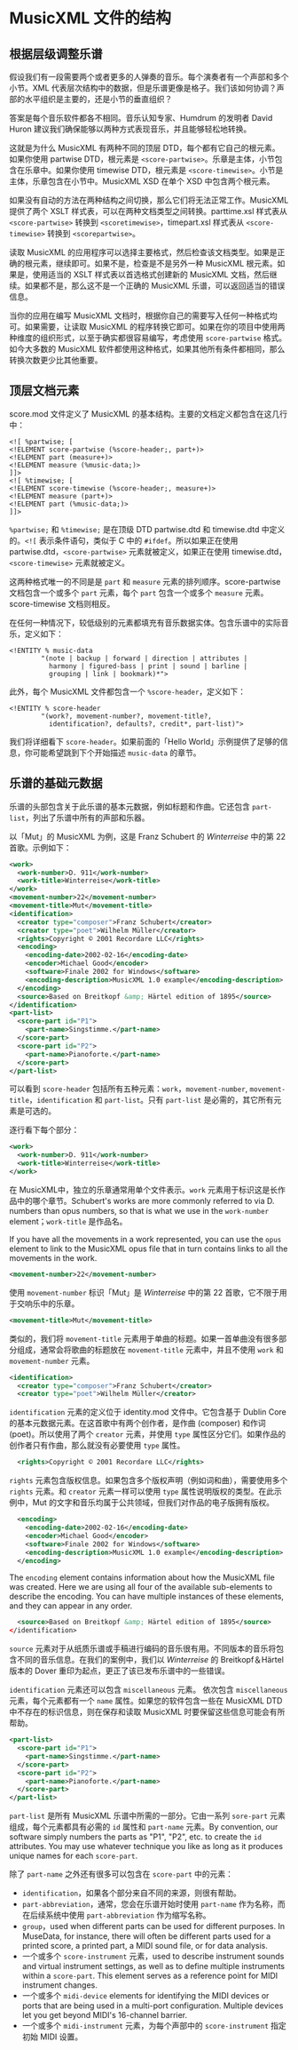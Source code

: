 # MusicXML 文件的结构

## 根据层级调整乐谱

假设我们有一段需要两个或者更多的人弹奏的音乐。每个演奏者有一个声部和多个小节。XML 代表层次结构中的数据，但是乐谱更像是格子。我们该如何协调？声部的水平组织是主要的，还是小节的垂直组织？

答案是每个音乐软件都各不相同。音乐认知专家、Humdrum 的发明者 David Huron 建议我们确保能够以两种方式表现音乐，并且能够轻松地转换。

这就是为什么 MusicXML 有两种不同的顶层 DTD，每个都有它自己的根元素。
如果你使用 partwise DTD，根元素是 `<score-partwise>`。乐章是主体，小节包含在乐章中。如果你使用 timewise DTD，根元素是 `<score-timewise>`。小节是主体，乐章包含在小节中。MusicXML XSD 在单个 XSD 中包含两个根元素。

如果没有自动的方法在两种结构之间切换，那么它们将无法正常工作。MusicXML 提供了两个 XSLT 样式表，可以在两种文档类型之间转换。parttime.xsl 样式表从 `<score-partwise>` 转换到 `<scoretimewise>`，timepart.xsl 样式表从 `<score-timewise>` 转换到 `<scorepartwise>`。

读取 MusicXML 的应用程序可以选择主要格式，然后检查该文档类型。如果是正确的根元素，继续即可。如果不是，检查是不是另外一种 MusicXML 根元素。如果是，使用适当的 XSLT 样式表以首选格式创建新的 MusicXML 文档，然后继续。如果都不是，那么这不是一个正确的 MusicXML 乐谱，可以返回适当的错误信息。

当你的应用在编写 MusicXML 文档时，根据你自己的需要写入任何一种格式均可。如果需要，让读取 MusicXML 的程序转换它即可。如果在你的项目中使用两种维度的组织形式，以至于确实都很容易编写，考虑使用 `score-partwise` 格式。如今大多数的 MusicXML 软件都使用这种格式，如果其他所有条件都相同，那么转换次数更少比其他重要。

## 顶层文档元素

score.mod 文件定义了 MusicXML 的基本结构。主要的文档定义都包含在这几行中：

```ampl
<![ %partwise; [
<!ELEMENT score-partwise (%score-header;, part+)>
<!ELEMENT part (measure+)>
<!ELEMENT measure (%music-data;)>
]]>
<![ %timewise; [
<!ELEMENT score-timewise (%score-header;, measure+)>
<!ELEMENT measure (part+)>
<!ELEMENT part (%music-data;)>
]]>
```

`%partwise;` 和 `%timewise;` 是在顶级 DTD partwise.dtd 和 timewise.dtd 中定义的。`<![` 表示条件语句，类似于 C 中的 `#ifdef`。所以如果正在使用 partwise.dtd，`<score-partwise>` 元素就被定义，如果正在使用 timewise.dtd，`<score-timewise>` 元素就被定义。

这两种格式唯一的不同是是 `part` 和 `measure` 元素的排列顺序。score-partwise 文档包含一个或多个 `part` 元素，每个 `part` 包含一个或多个 `measure` 元素。score-timewise 文档则相反。

在任何一种情况下，较低级别的元素都填充有音乐数据实体。包含乐谱中的实际音乐，定义如下：

```ampl
<!ENTITY % music-data
        "(note | backup | forward | direction | attributes |
          harmony | figured-bass | print | sound | barline |
          grouping | link | bookmark)*">
```

此外，每个 MusicXML 文件都包含一个 `%score-header`，定义如下：

```ampl
<!ENTITY % score-header
        "(work?, movement-number?, movement-title?,
          identification?, defaults?, credit*, part-list)">
```

我们将详细看下 `score-header`。如果前面的「Hello World」示例提供了足够的信息，你可能希望跳到下个开始描述 `music-data` 的章节。

## 乐谱的基础元数据

乐谱的头部包含关于此乐谱的基本元数据，例如标题和作曲。它还包含 `part-list`，列出了乐谱中所有的声部和乐器。

以「Mut」的 MusicXML 为例，这是 Franz Schubert 的 _Winterreise_ 中的第 22 首歌。示例如下：

```xml
<work>
  <work-number>D. 911</work-number>
  <work-title>Winterreise</work-title>
</work>
<movement-number>22</movement-number>
<movement-title>Mut</movement-title>
<identification>
  <creator type="composer">Franz Schubert</creator>
  <creator type="poet">Wilhelm Müller</creator>
  <rights>Copyright © 2001 Recordare LLC</rights>
  <encoding>
    <encoding-date>2002-02-16</encoding-date>
    <encoder>Michael Good</encoder>
    <software>Finale 2002 for Windows</software>
    <encoding-description>MusicXML 1.0 example</encoding-description>
  </encoding>
  <source>Based on Breitkopf &amp; Härtel edition of 1895</source>
</identification>
<part-list>
  <score-part id="P1">
    <part-name>Singstimme.</part-name>
  </score-part>
  <score-part id="P2">
    <part-name>Pianoforte.</part-name>
  </score-part>
</part-list>
```

可以看到 `score-header` 包括所有五种元素：`work`，`movement-number`, `movement-title`，`identification` 和 `part-list`。只有 `part-list` 是必需的，其它所有元素是可选的。

逐行看下每个部分：

```xml
<work>
  <work-number>D. 911</work-number>
  <work-title>Winterreise</work-title>
</work>
```

在 MusicXML中，独立的乐章通常用单个文件表示。`work` 元素用于标识这是长作品中的哪个章节。Schubert's works are more commonly referred to via D. numbers than opus numbers, so that is what we use in the `work-number` element；`work-title` 是作品名。

If you have all the movements in a work represented, you can use the `opus` element to link to the MusicXML opus file that in turn contains links to all the movements in the work.

```xml
<movement-number>22</movement-number>
```

使用 `movement-number` 标识「Mut」是 _Winterreise_ 中的第 22 首歌，它不限于用于交响乐中的乐章。

```xml
<movement-title>Mut</movement-title>
```

类似的，我们将 `movement-title` 元素用于单曲的标题。如果一首单曲没有很多部分组成，通常会将歌曲的标题放在 `movement-title` 元素中，并且不使用 `work` 和 `movement-number` 元素。

```xml
<identification>
  <creator type="composer">Franz Schubert</creator>
  <creator type="poet">Wilhelm Müller</creator>
```

`identification` 元素的定义位于 identity.mod 文件中。它包含基于 Dublin Core 的基本元数据元素。在这首歌中有两个创作者，是作曲 (composer) 和作词 (poet)。所以使用了两个 `creator` 元素，并使用 `type` 属性区分它们。如果作品的创作者只有作曲，那么就没有必要使用 `type` 属性。

```xml
  <rights>Copyright © 2001 Recordare LLC</rights>
```

`rights` 元素包含版权信息。如果包含多个版权声明（例如词和曲），需要使用多个 `rights` 元素。和 `creator` 元素一样可以使用 `type` 属性说明版权的类型。在此示例中，Mut 的文字和音乐均属于公共领域，但我们对作品的电子版拥有版权。

```xml
  <encoding>
    <encoding-date>2002-02-16</encoding-date>
    <encoder>Michael Good</encoder>
    <software>Finale 2002 for Windows</software>
    <encoding-description>MusicXML 1.0 example</encoding-description>
  </encoding>
```

The `encoding` element contains information about how the MusicXML file was created. Here we are using all four of the available sub-elements to describe the encoding. You can have multiple instances of these elements, and they can appear in any order.

```xml
  <source>Based on Breitkopf &amp; Härtel edition of 1895</source>
</identification>
```

`source` 元素对于从纸质乐谱或手稿进行编码的音乐很有用。不同版本的音乐将包含不同的音乐信息。在我们的案例中，我们以 _Winterreise_ 的 Breitkopf＆Härtel 版本的 Dover 重印为起点，更正了该已发布乐谱中的一些错误。

`identification` 元素还可以包含 `miscellaneous` 元素。 依次包含 `miscellaneous` 元素，每个元素都有一个 `name` 属性。如果您的软件包含一些在 MusicXML DTD 中不存在的标识信息，则在保存和读取 MusicXML 时要保留这些信息可能会有所帮助。

```xml
<part-list>
  <score-part id="P1">
    <part-name>Singstimme.</part-name>
  </score-part>
  <score-part id="P2">
    <part-name>Pianoforte.</part-name>
  </score-part>
</part-list>
```

`part-list` 是所有 MusicXML 乐谱中所需的一部分。它由一系列 `sore-part` 元素组成，每个元素都具有必需的 `id` 属性和 `part-name` 元素。By convention, our software simply numbers the parts as "P1", "P2", etc. to create the `id` attributes. You may use whatever technique you like as long as it produces unique names for each `score-part`.

除了 `part-name` 之外还有很多可以包含在 `score-part` 中的元素：

- `identification`，如果各个部分来自不同的来源，则很有帮助。
- `part-abbreviation`，通常，您会在乐谱开始时使用 `part-name` 作为名称，而在后续系统中使用 `part-abbreviation` 作为缩写名称。
- `group`，used when different parts can be used for different purposes. In MuseData, for instance, there will often be different parts used for a printed score, a printed part, a MIDI sound file, or for data analysis.
- 一个或多个 `score-instrument` 元素，used to describe instrument sounds and virtual instrument settings, as well as to define multiple instruments within a `score-part`. This element serves as a reference point for MIDI instrument changes.
- 一个或多个 `midi-device` elements for identifying the MIDI devices or ports that are being used in a multi-port configuration. Multiple devices let you get beyond MIDI's 16-channel barrier.
- 一个或多个 `midi-instrument` 元素，为每个声部中的 `score-instrument` 指定初始 MIDI 设置。

